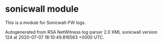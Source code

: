 # sonicwall module

This is a module for Sonicwall-FW logs.

Autogenerated from RSA NetWitness log parser 2.0 XML sonicwall version 124
at 2020-07-07 18:10:49.816563 +0000 UTC.

